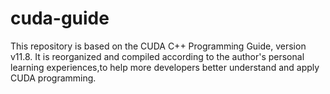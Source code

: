 # cuda-guide
This repository is based on the CUDA C++ Programming Guide, version v11.8. It is reorganized and compiled according to the author's personal learning experiences,to help more developers better understand and apply CUDA programming.
